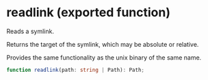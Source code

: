 <!-- INPUT:
/**
 * Reads a symlink.
 *
 * Returns the target of the symlink, which may be absolute or relative.
 *
 * Provides the same functionality as the unix binary of the same name.
 */
export function readlink(path: string | Path): Path;

-->
# readlink (exported function)

Reads a symlink.

Returns the target of the symlink, which may be absolute or relative.

Provides the same functionality as the unix binary of the same name.

```ts
function readlink(path: string | Path): Path;
```

<!-- OUTPUT.frontmatter:
null
-->
<!-- OUTPUT.warnings:
[]
-->
